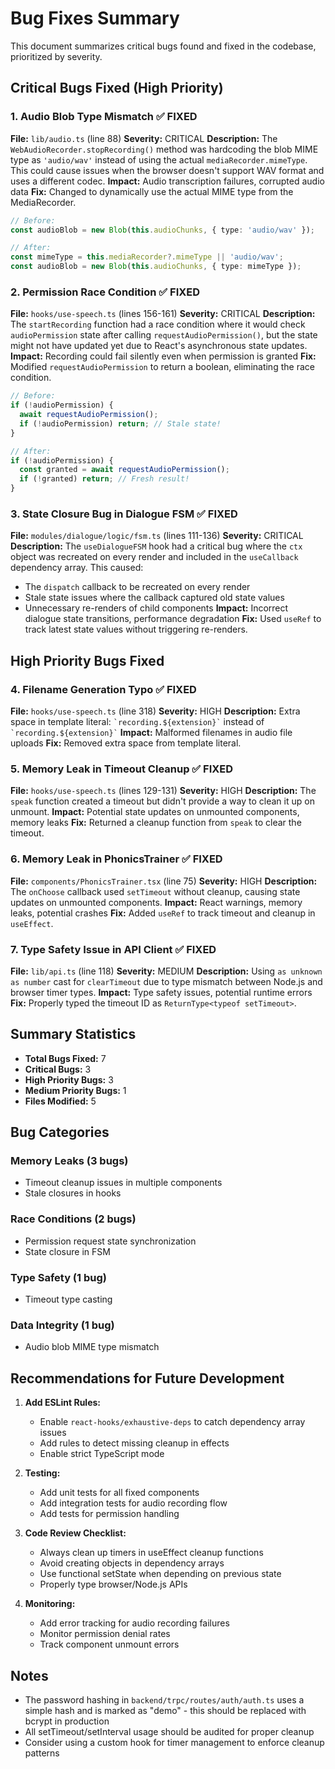 # Bug Fixes Summary

This document summarizes critical bugs found and fixed in the codebase, prioritized by severity.

## Critical Bugs Fixed (High Priority)

### 1. **Audio Blob Type Mismatch** ✅ FIXED
**File:** `lib/audio.ts` (line 88)
**Severity:** CRITICAL
**Description:** The `WebAudioRecorder.stopRecording()` method was hardcoding the blob MIME type as `'audio/wav'` instead of using the actual `mediaRecorder.mimeType`. This could cause issues when the browser doesn't support WAV format and uses a different codec.
**Impact:** Audio transcription failures, corrupted audio data
**Fix:** Changed to dynamically use the actual MIME type from the MediaRecorder.

```typescript
// Before:
const audioBlob = new Blob(this.audioChunks, { type: 'audio/wav' });

// After:
const mimeType = this.mediaRecorder?.mimeType || 'audio/wav';
const audioBlob = new Blob(this.audioChunks, { type: mimeType });
```

### 2. **Permission Race Condition** ✅ FIXED
**File:** `hooks/use-speech.ts` (lines 156-161)
**Severity:** CRITICAL
**Description:** The `startRecording` function had a race condition where it would check `audioPermission` state after calling `requestAudioPermission()`, but the state might not have updated yet due to React's asynchronous state updates.
**Impact:** Recording could fail silently even when permission is granted
**Fix:** Modified `requestAudioPermission` to return a boolean, eliminating the race condition.

```typescript
// Before:
if (!audioPermission) {
  await requestAudioPermission();
  if (!audioPermission) return; // Stale state!
}

// After:
if (!audioPermission) {
  const granted = await requestAudioPermission();
  if (!granted) return; // Fresh result!
}
```

### 3. **State Closure Bug in Dialogue FSM** ✅ FIXED
**File:** `modules/dialogue/logic/fsm.ts` (lines 111-136)
**Severity:** CRITICAL
**Description:** The `useDialogueFSM` hook had a critical bug where the `ctx` object was recreated on every render and included in the `useCallback` dependency array. This caused:
- The `dispatch` callback to be recreated on every render
- Stale state issues where the callback captured old state values
- Unnecessary re-renders of child components
**Impact:** Incorrect dialogue state transitions, performance degradation
**Fix:** Used `useRef` to track latest state values without triggering re-renders.

## High Priority Bugs Fixed

### 4. **Filename Generation Typo** ✅ FIXED
**File:** `hooks/use-speech.ts` (line 318)
**Severity:** HIGH
**Description:** Extra space in template literal: `` `recording.${extension}` `` instead of `` `recording.${extension}` ``
**Impact:** Malformed filenames in audio file uploads
**Fix:** Removed extra space from template literal.

### 5. **Memory Leak in Timeout Cleanup** ✅ FIXED
**File:** `hooks/use-speech.ts` (lines 129-131)
**Severity:** HIGH
**Description:** The `speak` function created a timeout but didn't provide a way to clean it up on unmount.
**Impact:** Potential state updates on unmounted components, memory leaks
**Fix:** Returned a cleanup function from `speak` to clear the timeout.

### 6. **Memory Leak in PhonicsTrainer** ✅ FIXED
**File:** `components/PhonicsTrainer.tsx` (line 75)
**Severity:** HIGH
**Description:** The `onChoose` callback used `setTimeout` without cleanup, causing state updates on unmounted components.
**Impact:** React warnings, memory leaks, potential crashes
**Fix:** Added `useRef` to track timeout and cleanup in `useEffect`.

### 7. **Type Safety Issue in API Client** ✅ FIXED
**File:** `lib/api.ts` (line 118)
**Severity:** MEDIUM
**Description:** Using `as unknown as number` cast for `clearTimeout` due to type mismatch between Node.js and browser timer types.
**Impact:** Type safety issues, potential runtime errors
**Fix:** Properly typed the timeout ID as `ReturnType<typeof setTimeout>`.

## Summary Statistics

- **Total Bugs Fixed:** 7
- **Critical Bugs:** 3
- **High Priority Bugs:** 3
- **Medium Priority Bugs:** 1
- **Files Modified:** 5

## Bug Categories

### Memory Leaks (3 bugs)
- Timeout cleanup issues in multiple components
- Stale closures in hooks

### Race Conditions (2 bugs)
- Permission request state synchronization
- State closure in FSM

### Type Safety (1 bug)
- Timeout type casting

### Data Integrity (1 bug)
- Audio blob MIME type mismatch

## Recommendations for Future Development

1. **Add ESLint Rules:**
   - Enable `react-hooks/exhaustive-deps` to catch dependency array issues
   - Add rules to detect missing cleanup in effects
   - Enable strict TypeScript mode

2. **Testing:**
   - Add unit tests for all fixed components
   - Add integration tests for audio recording flow
   - Add tests for permission handling

3. **Code Review Checklist:**
   - Always clean up timers in useEffect cleanup functions
   - Avoid creating objects in dependency arrays
   - Use functional setState when depending on previous state
   - Properly type browser/Node.js APIs

4. **Monitoring:**
   - Add error tracking for audio recording failures
   - Monitor permission denial rates
   - Track component unmount errors

## Notes

- The password hashing in `backend/trpc/routes/auth/auth.ts` uses a simple hash and is marked as "demo" - this should be replaced with bcrypt in production
- All setTimeout/setInterval usage should be audited for proper cleanup
- Consider using a custom hook for timer management to enforce cleanup patterns
